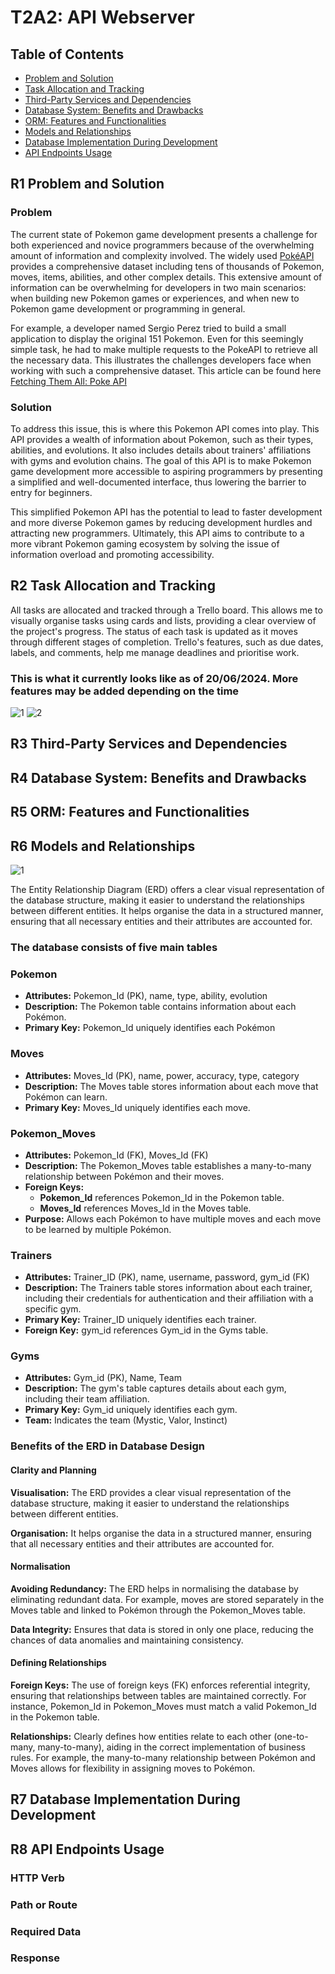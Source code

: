 # T2A2: API Webserver

## Table of Contents

- [Problem and Solution](#r1-problem-and-solution)
- [Task Allocation and Tracking](#r2-task-allocation-and-tracking)
- [Third-Party Services and Dependencies](#r3-third-party-services-and-dependencies)
- [Database System: Benefits and Drawbacks](#r4-database-system-benefits-and-drawbacks)
- [ORM: Features and Functionalities](#r5-orm-features-and-functionalities)
- [Models and Relationships](#r6-models-and-relationships)
- [Database Implementation During Development](#r7-database-implementation-during-development)
- [API Endpoints Usage](#r8-api-endpoints-usage)

## R1 Problem and Solution

### Problem

The current state of Pokemon game development presents a challenge for both experienced and novice programmers because of the overwhelming amount of information and complexity involved. The widely used [PokéAPI](https://pokeapi.co/) provides a comprehensive dataset including tens of thousands of Pokemon, moves, items, abilities, and other complex details. This extensive amount of information can be overwhelming for developers in two main scenarios: when building new Pokemon games or experiences, and when new to Pokemon game development or programming in general.

For example, a developer named Sergio Perez tried to build a small application to display the original 151 Pokemon. Even for this seemingly simple task, he had to make multiple requests to the PokeAPI to retrieve all the necessary data. This illustrates the challenges developers face when working with such a comprehensive dataset. This article can be found here [Fetching Them All: Poke API](https://medium.com/@sergio13prez/fetching-them-all-poke-api-62ca580981a2)

### Solution

To address this issue, this is where this Pokemon API comes into play. This API provides a wealth of information about Pokemon, such as their types, abilities, and evolutions. It also includes details about trainers' affiliations with gyms and evolution chains. The goal of this API is to make Pokemon game development more accessible to aspiring programmers by presenting a simplified and well-documented interface, thus lowering the barrier to entry for beginners.

This simplified Pokemon API has the potential to lead to faster development and more diverse Pokemon games by reducing development hurdles and attracting new programmers. Ultimately, this API aims to contribute to a more vibrant Pokemon gaming ecosystem by solving the issue of information overload and promoting accessibility.

## R2 Task Allocation and Tracking

All tasks are allocated and tracked through a Trello board. This allows me to visually organise tasks using cards and lists, providing a clear overview of the project's progress. The status of each task is updated as it moves through different stages of completion. Trello's features, such as due dates, labels, and comments, help me manage deadlines and prioritise work.

### This is what it currently looks like as of **20/06/2024**. More features may be added depending on the time

![1](./docs/r2-1.png)
![2](./docs/r2-2.png)

## R3 Third-Party Services and Dependencies

## R4 Database System: Benefits and Drawbacks

## R5 ORM: Features and Functionalities

## R6 Models and Relationships


![1](./docs/pokemon-ERD.png)

The Entity Relationship Diagram (ERD) offers a clear visual representation of the database structure, making it easier to understand the relationships between different entities. It helps organise the data in a structured manner, ensuring that all necessary entities and their attributes are accounted for.

### The database consists of five main tables

### Pokemon

- **Attributes:** Pokemon_Id (PK), name, type, ability, evolution
- **Description:** The Pokemon table contains information about each Pokémon.
- **Primary Key:** Pokemon_Id uniquely identifies each Pokémon

### Moves

- **Attributes:** Moves_Id (PK), name, power, accuracy, type, category
- **Description:** The Moves table stores information about each move that Pokémon can learn.
- **Primary Key:** Moves_Id uniquely identifies each move.

### Pokemon_Moves

- **Attributes:** Pokemon_Id (FK), Moves_Id (FK)
- **Description:** The Pokemon_Moves table establishes a many-to-many relationship between Pokémon and their moves.
- **Foreign Keys:**
  - **Pokemon_Id** references Pokemon_Id in the Pokemon table.
  - **Moves_Id** references Moves_Id in the Moves table.
- **Purpose:** Allows each Pokémon to have multiple moves and each move to be learned by multiple Pokémon.

### Trainers

- **Attributes:** Trainer_ID (PK), name, username, password, gym_id (FK)
- **Description:** The Trainers table stores information about each trainer, including their credentials for authentication and their affiliation with a specific gym.
- **Primary Key:** Trainer_ID uniquely identifies each trainer.
- **Foreign Key:** gym_id references Gym_id in the Gyms table.

### Gyms

- **Attributes:** Gym_id (PK), Name, Team
- **Description:** The gym's table captures details about each gym, including their team affiliation.
- **Primary Key:** Gym_id uniquely identifies each gym.
- **Team:** Indicates the team (Mystic, Valor, Instinct)

### Benefits of the ERD in Database Design

#### Clarity and Planning

**Visualisation:** The ERD provides a clear visual representation of the database structure, making it easier to understand the relationships between different entities.

**Organisation:** It helps organise the data in a structured manner, ensuring that all necessary entities and their attributes are accounted for.

#### Normalisation

**Avoiding Redundancy:** The ERD helps in normalising the database by eliminating redundant data. For example, moves are stored separately in the Moves table and linked to Pokémon through the Pokemon_Moves table.

**Data Integrity:** Ensures that data is stored in only one place, reducing the chances of data anomalies and maintaining consistency.

#### Defining Relationships

**Foreign Keys:** The use of foreign keys (FK) enforces referential integrity, ensuring that relationships between tables are maintained correctly. For instance, Pokemon_Id in Pokemon_Moves must match a valid Pokemon_Id in the Pokemon table.

**Relationships:** Clearly defines how entities relate to each other (one-to-many, many-to-many), aiding in the correct implementation of business rules. For example, the many-to-many relationship between Pokémon and Moves allows for flexibility in assigning moves to Pokémon.

## R7 Database Implementation During Development

## R8 API Endpoints Usage

### HTTP Verb
### Path or Route
### Required Data
### Response
